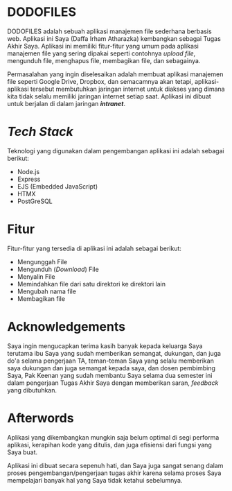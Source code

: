
# DODOFILES
DODOFILES adalah sebuah aplikasi manajemen file sederhana berbasis web. Aplikasi ini Saya (Daffa Irham Atharazka) kembangkan sebagai Tugas Akhir Saya. Aplikasi ini memiliki fitur-fitur yang umum pada aplikasi manajemen file yang sering dipakai seperti contohnya *upload file*, mengunduh file, menghapus file, membagikan file, dan sebagainya. 

Permasalahan yang ingin diselesaikan adalah membuat aplikasi manajemen file seperti Google Drive, Dropbox, dan semacamnya akan tetapi, aplikasi-aplikasi tersebut membutuhkan jaringan internet untuk diakses yang dimana kita tidak selalu memiliki jaringan internet setiap saat. Aplikasi ini dibuat untuk berjalan di dalam jaringan ***intranet***.


# *Tech Stack*
Teknologi yang digunakan dalam pengembangan aplikasi ini adalah sebagai berikut:

 - Node.js
 - Express
 - EJS (Embedded JavaScript)
 - HTMX
 - PostGreSQL

# Fitur
Fitur-fitur yang tersedia di aplikasi ini adalah sebagai berikut:

 - Mengunggah File
 - Mengunduh (*Download*) File
 - Menyalin File
 - Memindahkan file dari satu direktori ke direktori lain
 - Mengubah nama file
 - Membagikan file

# Acknowledgements
Saya ingin mengucapkan terima kasih banyak kepada keluarga Saya terutama ibu Saya yang sudah memberikan semangat, dukungan, dan juga do'a selama pengerjaan TA, teman-teman Saya yang selalu memberikan saya dukungan dan juga semangat kepada saya, dan dosen pembimbing Saya, Pak Keenan yang sudah membantu Saya selama dua semester ini dalam pengerjaan Tugas Akhir Saya dengan memberikan saran, *feedback* yang dibutuhkan. 

# Afterwords
Aplikasi yang dikembangkan mungkin saja belum optimal di segi performa aplikasi, kerapihan kode yang ditulis, dan juga efisiensi dari fungsi yang Saya buat. 

Aplikasi ini dibuat secara sepenuh hati, dan Saya juga sangat senang dalam proses pengembangan/pengerjaan tugas akhir karena selama proses Saya mempelajari banyak hal yang Saya tidak ketahui sebelumnya.
